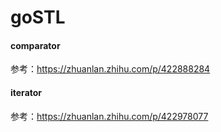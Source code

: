 # goSTL
#### comparator

参考：https://zhuanlan.zhihu.com/p/422888284

#### iterator

参考：https://zhuanlan.zhihu.com/p/422978077

